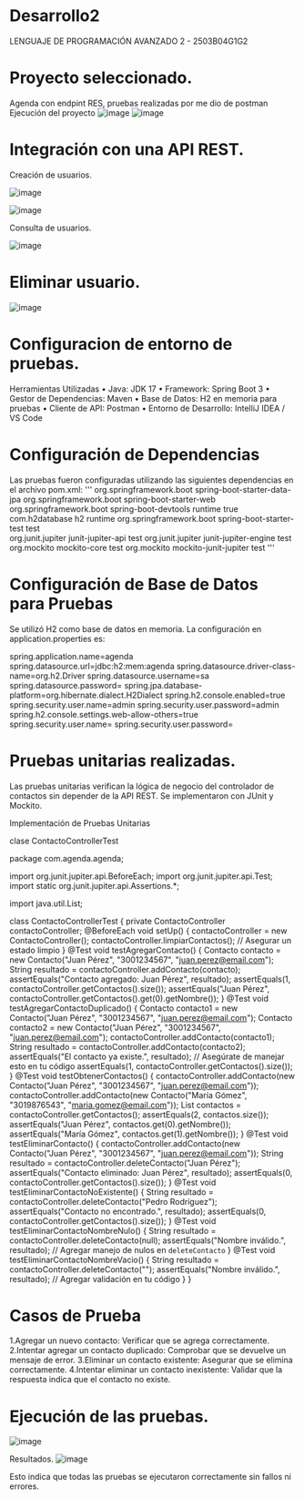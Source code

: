 # Desarrollo2
LENGUAJE DE PROGRAMACIÓN AVANZADO 2 - 2503B04G1G2
# Proyecto seleccionado. 
Agenda con endpint RES, pruebas realizadas por me dio de postman
Ejecución del proyecto 
![image](https://github.com/user-attachments/assets/d3f17a05-6325-4628-8cbc-edd60a2a1f36)
![image](https://github.com/user-attachments/assets/5f8628e9-42d4-4120-9722-66e410731497)

# Integración con una API REST.

Creación de usuarios.

![image](https://github.com/user-attachments/assets/36dbb8df-1585-4ed4-89d6-c46599f5d29d)

![image](https://github.com/user-attachments/assets/bb4f61f1-5897-45ec-b316-47af2943c87f)

Consulta de usuarios.

![image](https://github.com/user-attachments/assets/4648d909-179f-444a-b098-e1991c84988e)

# Eliminar usuario.

![image](https://github.com/user-attachments/assets/dae50c6b-96ab-44bc-89b9-cbc09c6acc79)

# Configuracion de entorno de pruebas.
Herramientas Utilizadas
•	Java: JDK 17
•	Framework: Spring Boot 3
•	Gestor de Dependencias: Maven
•	Base de Datos: H2 en memoria para pruebas
•	Cliente de API: Postman
•	Entorno de Desarrollo: IntelliJ IDEA / VS Code

# Configuración de Dependencias

Las pruebas fueron configuradas utilizando las siguientes dependencias en el archivo pom.xml:
'''<dependencies>
<dependency>
<groupId>org.springframework.boot</groupId>
			<artifactId>spring-boot-starter-data-jpa</artifactId>
		</dependency>
		<dependency>
			<groupId>org.springframework.boot</groupId>
			<artifactId>spring-boot-starter-web</artifactId>
		</dependency>
		<dependency>
			<groupId>org.springframework.boot</groupId>
			<artifactId>spring-boot-devtools</artifactId>
			<scope>runtime</scope>
			<optional>true</optional>
		</dependency>
		<dependency>
			<groupId>com.h2database</groupId>
			<artifactId>h2</artifactId>
			<scope>runtime</scope>
		</dependency>
		<dependency>
			<groupId>org.springframework.boot</groupId>
			<artifactId>spring-boot-starter-test</artifactId>
			<scope>test</scope>
		</dependency>		
		<!-- JUnit 5 -->
		<dependency>
		    <groupId>org.junit.jupiter</groupId>
		    <artifactId>junit-jupiter-api</artifactId>
		    <scope>test</scope>
		</dependency>
		<dependency>
		    <groupId>org.junit.jupiter</groupId>
		    <artifactId>junit-jupiter-engine</artifactId>
		    <scope>test</scope>
		</dependency>
		<!-- Mockito -->
		<dependency>
		    <groupId>org.mockito</groupId>
		    <artifactId>mockito-core</artifactId>
		    <scope>test</scope>
		</dependency>
		<dependency>
		    <groupId>org.mockito</groupId>
		    <artifactId>mockito-junit-jupiter</artifactId>
		    <scope>test</scope>
		</dependency>
			</dependencies>'''

# Configuración de Base de Datos para Pruebas

Se utilizó H2 como base de datos en memoria. La configuración en application.properties es:

spring.application.name=agenda
spring.datasource.url=jdbc:h2:mem:agenda
spring.datasource.driver-class-name=org.h2.Driver
spring.datasource.username=sa
spring.datasource.password=
spring.jpa.database-platform=org.hibernate.dialect.H2Dialect
spring.h2.console.enabled=true
spring.security.user.name=admin
spring.security.user.password=admin
spring.h2.console.settings.web-allow-others=true
spring.security.user.name=
spring.security.user.password=


# Pruebas unitarias realizadas.

Las pruebas unitarias verifican la lógica de negocio del controlador de contactos sin depender de la API REST. Se implementaron con JUnit y Mockito.

Implementación de Pruebas Unitarias

clase ContactoControllerTest

package com.agenda.agenda;

import org.junit.jupiter.api.BeforeEach;
import org.junit.jupiter.api.Test;
import static org.junit.jupiter.api.Assertions.*;

import java.util.List;

class ContactoControllerTest {
    private ContactoController contactoController;
    @BeforeEach
    void setUp() {
        contactoController = new ContactoController();
        contactoController.limpiarContactos(); // Asegurar un estado limpio
    }
    @Test
    void testAgregarContacto() {
        Contacto contacto = new Contacto("Juan Pérez", "3001234567", "juan.perez@email.com");
        String resultado = contactoController.addContacto(contacto);
        assertEquals("Contacto agregado: Juan Pérez", resultado);
        assertEquals(1, contactoController.getContactos().size());
        assertEquals("Juan Pérez", contactoController.getContactos().get(0).getNombre());
    }
    @Test
    void testAgregarContactoDuplicado() {
        Contacto contacto1 = new Contacto("Juan Pérez", "3001234567", "juan.perez@email.com");
        Contacto contacto2 = new Contacto("Juan Pérez", "3001234567", "juan.perez@email.com");
        contactoController.addContacto(contacto1);
        String resultado = contactoController.addContacto(contacto2);
        assertEquals("El contacto ya existe.", resultado); // Asegúrate de manejar esto en tu código
        assertEquals(1, contactoController.getContactos().size());
    }
    @Test
    void testObtenerContactos() {
        contactoController.addContacto(new Contacto("Juan Pérez", "3001234567", "juan.perez@email.com"));
        contactoController.addContacto(new Contacto("María Gómez", "3019876543", "maria.gomez@email.com"));
        List<Contacto> contactos = contactoController.getContactos();
        assertEquals(2, contactos.size());
        assertEquals("Juan Pérez", contactos.get(0).getNombre());
        assertEquals("María Gómez", contactos.get(1).getNombre());
    }
    @Test
    void testEliminarContacto() {
        contactoController.addContacto(new Contacto("Juan Pérez", "3001234567", "juan.perez@email.com"));
        String resultado = contactoController.deleteContacto("Juan Pérez");
        assertEquals("Contacto eliminado: Juan Pérez", resultado);
        assertEquals(0, contactoController.getContactos().size());
    }
    @Test
    void testEliminarContactoNoExistente() {
        String resultado = contactoController.deleteContacto("Pedro Rodríguez");
        assertEquals("Contacto no encontrado.", resultado);
        assertEquals(0, contactoController.getContactos().size());
    }
    @Test
    void testEliminarContactoNombreNulo() {
        String resultado = contactoController.deleteContacto(null);
        assertEquals("Nombre inválido.", resultado); // Agregar manejo de nulos en `deleteContacto`
    }
    @Test
    void testEliminarContactoNombreVacio() {
        String resultado = contactoController.deleteContacto("");
        assertEquals("Nombre inválido.", resultado); // Agregar validación en tu código
    }
}

# Casos de Prueba

1.Agregar un nuevo contacto: Verificar que se agrega correctamente.
2.Intentar agregar un contacto duplicado: Comprobar que se devuelve un mensaje de error.
3.Eliminar un contacto existente: Asegurar que se elimina correctamente.
4.Intentar eliminar un contacto inexistente: Validar que la respuesta indica que el contacto no existe.

# Ejecución de las pruebas.
![image](https://github.com/user-attachments/assets/edf27d47-64eb-4a84-b7b9-99072836af92)

Resultados.
![image](https://github.com/user-attachments/assets/20c7c53c-c4e0-4db7-8da5-4bb91994a57b)

Esto indica que todas las pruebas se ejecutaron correctamente sin fallos ni errores.





   









